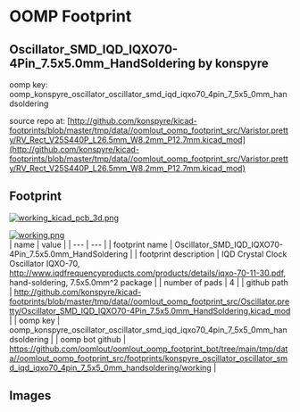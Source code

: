 # OOMP Footprint  
## Oscillator_SMD_IQD_IQXO70-4Pin_7.5x5.0mm_HandSoldering  by konspyre  
  
oomp key: oomp_konspyre_oscillator_oscillator_smd_iqd_iqxo70_4pin_7_5x5_0mm_handsoldering  
  
source repo at: [http://github.com/konspyre/kicad-footprints/blob/master/tmp/data//oomlout_oomp_footprint_src/Varistor.pretty/RV_Rect_V25S440P_L26.5mm_W8.2mm_P12.7mm.kicad_mod](http://github.com/konspyre/kicad-footprints/blob/master/tmp/data//oomlout_oomp_footprint_src/Varistor.pretty/RV_Rect_V25S440P_L26.5mm_W8.2mm_P12.7mm.kicad_mod)  
## Footprint  
  
[![working_kicad_pcb_3d.png](working_kicad_pcb_3d_600.png)](working_kicad_pcb_3d.png)  
  
[![working.png](working_600.png)](working.png)  
| name | value | 
| --- | --- | 
| footprint name | Oscillator_SMD_IQD_IQXO70-4Pin_7.5x5.0mm_HandSoldering | 
| footprint description | IQD Crystal Clock Oscillator IQXO-70, http://www.iqdfrequencyproducts.com/products/details/iqxo-70-11-30.pdf, hand-soldering, 7.5x5.0mm^2 package | 
| number of pads | 4 | 
| github path | http://github.com/konspyre/kicad-footprints/blob/master/tmp/data//oomlout_oomp_footprint_src/Oscillator.pretty/Oscillator_SMD_IQD_IQXO70-4Pin_7.5x5.0mm_HandSoldering.kicad_mod | 
| oomp key | oomp_konspyre_oscillator_oscillator_smd_iqd_iqxo70_4pin_7_5x5_0mm_handsoldering | 
| oomp bot github | https://github.com/oomlout/oomlout_oomp_footprint_bot/tree/main/tmp/data//oomlout_oomp_footprint_src/footprints/konspyre_oscillator_oscillator_smd_iqd_iqxo70_4pin_7_5x5_0mm_handsoldering/working | 
## Images  

